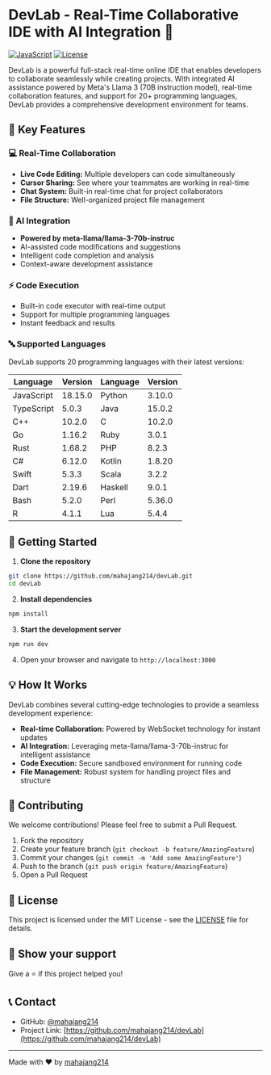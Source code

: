 # DevLab - Real-Time Collaborative IDE with AI Integration 🚀

[![JavaScript](https://img.shields.io/badge/JavaScript-99.6%25-yellow)](https://github.com/mahajang214/devLab)
[![License](https://img.shields.io/badge/license-MIT-blue.svg)](LICENSE)

DevLab is a powerful full-stack real-time online IDE that enables developers to collaborate seamlessly while creating projects. With integrated AI assistance powered by Meta's Llama 3 (70B instruction model), real-time collaboration features, and support for 20+ programming languages, DevLab provides a comprehensive development environment for teams.

## 🌟 Key Features

### 💻 Real-Time Collaboration
- **Live Code Editing:** Multiple developers can code simultaneously
- **Cursor Sharing:** See where your teammates are working in real-time
- **Chat System:** Built-in real-time chat for project collaborators
- **File Structure:** Well-organized project file management

### 🤖 AI Integration
- **Powered by meta-llama/llama-3-70b-instruc**
- AI-assisted code modifications and suggestions
- Intelligent code completion and analysis
- Context-aware development assistance

### ⚡ Code Execution
- Built-in code executor with real-time output
- Support for multiple programming languages
- Instant feedback and results

### 🔤 Supported Languages

DevLab supports 20 programming languages with their latest versions:

| Language | Version | Language | Version |
|----------|---------|----------|---------|
| JavaScript | 18.15.0 | Python | 3.10.0 |
| TypeScript | 5.0.3 | Java | 15.0.2 |
| C++ | 10.2.0 | C | 10.2.0 |
| Go | 1.16.2 | Ruby | 3.0.1 |
| Rust | 1.68.2 | PHP | 8.2.3 |
| C# | 6.12.0 | Kotlin | 1.8.20 |
| Swift | 5.3.3 | Scala | 3.2.2 |
| Dart | 2.19.6 | Haskell | 9.0.1 |
| Bash | 5.2.0 | Perl | 5.36.0 |
| R | 4.1.1 | Lua | 5.4.4 |

## 🚀 Getting Started

1. **Clone the repository**
```bash
git clone https://github.com/mahajang214/devLab.git
cd devLab
```

2. **Install dependencies**
```bash
npm install
```

3. **Start the development server**
```bash
npm run dev
```

4. Open your browser and navigate to `http://localhost:3000`

## 💡 How It Works

DevLab combines several cutting-edge technologies to provide a seamless development experience:

- **Real-time Collaboration:** Powered by WebSocket technology for instant updates
- **AI Integration:** Leveraging meta-llama/llama-3-70b-instruc for intelligent assistance
- **Code Execution:** Secure sandboxed environment for running code
- **File Management:** Robust system for handling project files and structure

## 🤝 Contributing

We welcome contributions! Please feel free to submit a Pull Request.

1. Fork the repository
2. Create your feature branch (`git checkout -b feature/AmazingFeature`)
3. Commit your changes (`git commit -m 'Add some AmazingFeature'`)
4. Push to the branch (`git push origin feature/AmazingFeature`)
5. Open a Pull Request

## 📝 License

This project is licensed under the MIT License - see the [LICENSE](LICENSE) file for details.

## 🌟 Show your support

Give a ⭐️ if this project helped you!

## 📞 Contact

- GitHub: [@mahajang214](https://github.com/mahajang214)
- Project Link: [https://github.com/mahajang214/devLab](https://github.com/mahajang214/devLab)

---

Made with ❤️ by [mahajang214](https://github.com/mahajang214)